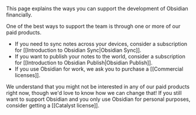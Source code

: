 This page explains the ways you can support the development of Obsidian financially.

One of the best ways to support the team is through one or more of our paid products.

- If you need to sync notes across your devices, consider a subscription for [[Introduction to Obsidian Sync|Obsidian Sync]].
- If you want to publish your notes to the world, consider a subscription for [[Introduction to Obsidian Publish|Obsidian Publish]].
- If you use Obsidian for work, we ask you to purchase a [[Commercial licenses]].

We understand that you might not be interested in any of our paid products right now, though we'd love to know how we can change that! If you still want to support Obsidian and you only use Obsidian for personal purposes, consider getting a [[Catalyst license]].
